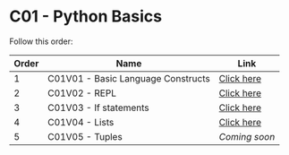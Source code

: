 # C01 - Python Basics

Follow this order:

| Order | Name                               | Link                     |
|-------|------------------------------------|--------------------------|
| 1     | C01V01 - Basic Language Constructs | [Click here](01-C01V01/) |
| 2     | C01V02 - REPL                      | [Click here](02-C01V02/) |
| 3     | C01V03 - If statements             | [Click here](03-C01V03/) |
| 4     | C01V04 - Lists                     | [Click here](04-C01V04/) |
| 5     | C01V05 - Tuples                    | *Coming soon*            |
